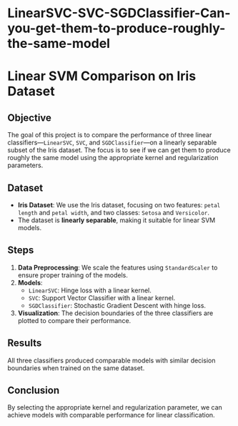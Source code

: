 # LinearSVC-SVC-SGDClassifier-Can-you-get-them-to-produce-roughly-the-same-model
# Linear SVM Comparison on Iris Dataset

## Objective
The goal of this project is to compare the performance of three linear classifiers—`LinearSVC`, `SVC`, and `SGDClassifier`—on a linearly separable subset of the Iris dataset. The focus is to see if we can get them to produce roughly the same model using the appropriate kernel and regularization parameters.

## Dataset
- **Iris Dataset**: We use the Iris dataset, focusing on two features: `petal length` and `petal width`, and two classes: `Setosa` and `Versicolor`.
- The dataset is **linearly separable**, making it suitable for linear SVM models.

## Steps
1. **Data Preprocessing**: We scale the features using `StandardScaler` to ensure proper training of the models.
2. **Models**:
    - `LinearSVC`: Hinge loss with a linear kernel.
    - `SVC`: Support Vector Classifier with a linear kernel.
    - `SGDClassifier`: Stochastic Gradient Descent with hinge loss.
3. **Visualization**: The decision boundaries of the three classifiers are plotted to compare their performance.

## Results
All three classifiers produced comparable models with similar decision boundaries when trained on the same dataset.

## Conclusion
By selecting the appropriate kernel and regularization parameter, we can achieve models with comparable performance for linear classification.

